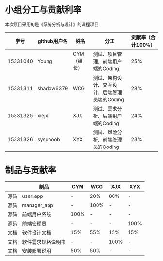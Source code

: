 # 小组分工与贡献利率  
本次项目采用的是《系统分析与设计》的课程项目  

|学号|github用户名|姓名|分工|贡献率（合计100%）|
|-|-|-|-|-|
|15331040|Young|CYM（组长）|测试、项目管理、前端用户端的Coding|25%|
|15331311|shadow6379|WCG|测试、架构设计、交互设计、后端管理员端的Coding|28%|
|15331325|xiejx|XJX|测试、需求分析、后端用户端的Coding|24%|
|15331326|sysunoob|XYX|测试、风险分析、前端管理员的Coding|23%|

# 制品与贡献率  
| |制品|CYM|WCG|XJX|XYX|
|-|-|-|-|-|-|
|源码|user_app|-|20%|80%|-|
|源码|manager_app|-|100%|-|-|
|源码|前端用户系统|100%|-|-|-|
|源码|前端管理员|-|-|-|100%|
|文档|软件设计文档|15%|55%|15%|15%|
|文档|软件需求规格说明书|-|-|100%|-|
|文档|安装部署说明|50%|50%|-|-|
